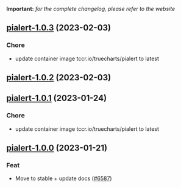 **Important:**
*for the complete changelog, please refer to the website*




## [pialert-1.0.3](https://github.com/truecharts/charts/compare/pialert-1.0.2...pialert-1.0.3) (2023-02-03)

### Chore

- update container image tccr.io/truecharts/pialert to latest
  
  


## [pialert-1.0.2](https://github.com/truecharts/charts/compare/pialert-1.0.1...pialert-1.0.2) (2023-02-03)




## [pialert-1.0.1](https://github.com/truecharts/charts/compare/pialert-1.0.0...pialert-1.0.1) (2023-01-24)

### Chore

- update container image tccr.io/truecharts/pialert to latest
  
  


## [pialert-1.0.0](https://github.com/truecharts/charts/compare/pialert-0.0.4...pialert-1.0.0) (2023-01-21)

### Feat

- Move to stable + update docs ([#6587](https://github.com/truecharts/charts/issues/6587))
  
  